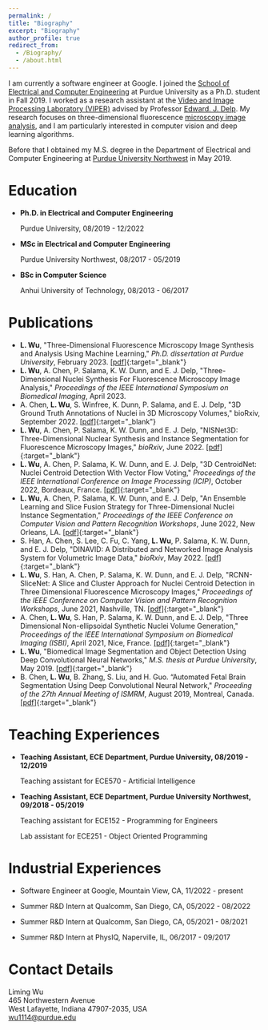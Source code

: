 ```yaml
---
permalink: /
title: "Biography"
excerpt: "Biography"
author_profile: true
redirect_from: 
  - /Biography/
  - /about.html
---
```


I am currently a software engineer at Google. I joined the [School of Electrical and Computer Engineering](https://engineering.purdue.edu/ECE) at Purdue University as a Ph.D. student in Fall 2019. I worked as a research assistant at the [Video and Image Processing Laboratory (VIPER)](https://engineering.purdue.edu/~ips/) advised by Professor [Edward. J. Delp](https://engineering.purdue.edu/~ace/). My research focuses on three-dimensional fluorescence [microscopy image analysis](http://www.microscopy-purdue.net), and I am particularly interested in computer vision and deep learning algorithms.

Before that I obtained my M.S. degree in the Department of Electrical and Computer Engineering at [Purdue University Northwest](https://www.pnw.edu) in May 2019. 

# Education
+ **Ph.D. in Electrical and Computer Engineering**

  Purdue University, 08/2019 - 12/2022

+ **MSc in Electrical and Computer Engineering**

  Purdue University Northwest, 08/2017 - 05/2019

+ **BSc in Computer Science**

  Anhui University of Technology, 08/2013 - 06/2017

# Publications

+ **L. Wu**, "Three-Dimensional Fluorescence Microscopy Image Synthesis and Analysis Using Machine Learning," *Ph.D. dissertation at Purdue University*, February 2023. [[pdf]](https://doi.org/10.25394/PGS.22031780.v1){:target="_blank"}
+ **L. Wu**, A. Chen, P. Salama, K. W. Dunn, and E. J. Delp, "Three-Dimensional Nuclei Synthesis For Fluorescence Microscopy Image Analysis," *Proceedings of the IEEE International Symposium on Biomedical Imaging*, April 2023.
+ A. Chen, **L. Wu**, S. Winfree, K. Dunn, P. Salama, and E. J. Delp, "3D Ground Truth Annotations of Nuclei in 3D Microscopy Volumes," bioRxiv, September 2022. [[pdf]](https://doi.org/10.1101/2022.09.26.509542){:target="_blank"}
+ **L. Wu**, A. Chen, P. Salama, K. W. Dunn, and E. J. Delp, "NISNet3D: Three-Dimensional Nuclear Synthesis and Instance Segmentation for Fluorescence Microscopy Images," *bioRxiv*, June 2022. [[pdf]](https://doi.org/10.1101/2022.06.10.495713){:target="_blank"}
+ **L. Wu**, A. Chen, P. Salama, K. W. Dunn, and E. J. Delp, "3D CentroidNet: Nuclei Centroid Detection With Vector Flow Voting," *Proceedings of the IEEE International Conference on Image Processing (ICIP)*, October 2022, Bordeaux, France. [[pdf]](https://doi.org/10.1101/2022.07.21.500996){:target="_blank"}
+ **L. Wu**, A. Chen, P. Salama, K. W. Dunn, and E. J. Delp, "An Ensemble Learning and Slice Fusion Strategy for Three-Dimensional Nuclei Instance Segmentation," *Proceedings of the IEEE Conference on Computer Vision and Pattern Recognition Workshops*, June 2022, New Orleans, LA. [[pdf]](https://openaccess.thecvf.com/content/CVPR2022W/CVMI/papers/Wu_An_Ensemble_Learning_and_Slice_Fusion_Strategy_for_Three-Dimensional_Nuclei_CVPRW_2022_paper.pdf){:target="_blank"}
+ S. Han, A. Chen, S. Lee, C. Fu, C. Yang, **L. Wu**, P. Salama, K. W. Dunn, and E. J. Delp, "DINAVID: A Distributed and Networked Image Analysis System for Volumetric Image Data," *bioRxiv*, May 2022. [[pdf]](https://doi.org/10.1101/2022.05.11.491511){:target="_blank"}
+ **L. Wu**, S. Han, A. Chen, P. Salama, K. W. Dunn, and E. J. Delp, "RCNN-SliceNet: A Slice and Cluster Approach for Nuclei Centroid Detection in Three Dimensional Fluorescence Microscopy Images," *Proceedings of the IEEE Conference on Computer Vision and Pattern Recognition Workshops*, June 2021, Nashville, TN. [[pdf]](https://openaccess.thecvf.com/content/CVPR2021W/CVMI/papers/Wu_RCNN-SliceNet_A_Slice_and_Cluster_Approach_for_Nuclei_Centroid_Detection_CVPRW_2021_paper.pdf){:target="_blank"}
+ A. Chen, **L. Wu**, S. Han, P. Salama, K. W. Dunn, and E. J. Delp, "Three Dimensional Non-ellipsoidal Synthetic Nuclei Volume Generation," *Proceedings of the IEEE International Symposium on Biomedical Imaging (ISBI)*, April 2021, Nice, France. [[pdf]](https://doi.org/10.1109/ISBI48211.2021.9434149){:target="_blank"}
+ **L. Wu**, "Biomedical Image Segmentation and Object Detection Using Deep Convolutional Neural Networks," *M.S. thesis at Purdue University*, May 2019. [[pdf]](https://doi.org/10.25394/PGS.8051702.v1){:target="_blank"}
+ B. Chen, **L. Wu**, B. Zhang, S. Liu, and H. Guo. “Automated Fetal Brain Segmentation Using Deep Convolutional Neural Network," *Proceeding of the 27th Annual Meeting of ISMRM*, August 2019, Montreal, Canada. [[pdf]](http://indexsmart.mirasmart.com/ISMRM2019/PDFfiles/4797.html){:target="_blank"}

# Teaching Experiences

* **Teaching Assistant, ECE Department, Purdue University, 08/2019 - 12/2019**
  
  Teaching assistant for ECE570 - Artificial Intelligence
* **Teaching Assistant, ECE Department, Purdue University Northwest, 09/2018 - 05/2019**
  
  Teaching assistant for ECE152 - Programming for Engineers
  
  Lab assistant for ECE251 - Object Oriented Programming



# Industrial Experiences

* Software Engineer at Google, Mountain View, CA, 11/2022 - present

* Summer R&D Intern at Qualcomm, San Diego, CA, 05/2022 - 08/2022
  
* Summer R&D Intern at Qualcomm, San Diego, CA, 05/2021 - 08/2021
  
* Summer R&D Intern at PhysIQ, Naperville, IL, 06/2017 - 09/2017
  

# Contact Details
Liming Wu\
465 Northwestern Avenue\
West Lafayette, Indiana 47907-2035, USA\
wu1114@purdue.edu